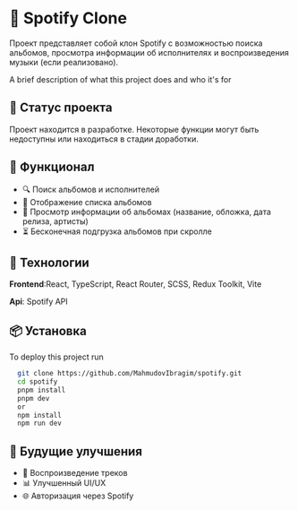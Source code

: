 
# 🎵 Spotify Clone

Проект представляет собой клон Spotify с возможностью поиска альбомов, просмотра информации об исполнителях и воспроизведения музыки (если реализовано).


A brief description of what this project does and who it's for


## 🚀 Статус проекта
Проект находится в разработке. Некоторые функции могут быть недоступны или находиться в стадии доработки.




## 📌 Функционал

- 🔍 Поиск альбомов и исполнителей
- 📜 Отображение списка альбомов
- 📅 Просмотр информации об альбомах (название, обложка, дата релиза, артисты)
- ⏳ Бесконечная подгрузка альбомов при скролле


## 🚀 Технологии

**Frontend**:React, TypeScript, React Router, SCSS, Redux Toolkit, Vite

**Api**: Spotify API





## 📦 Установка

To deploy this project run

```bash
  git clone https://github.com/MahmudovIbragim/spotify.git
  cd spotify
  pnpm install
  pnpm dev
  or
  npm install
  npm run dev
```


## 🔗 Будущие улучшения

- 🎼 Воспроизведение треков
- 📊 Улучшенный UI/UX 
- 🌐 Авторизация через Spotify
